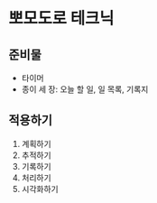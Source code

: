 # 뽀모도로 테크닉

## 준비물
  * 타이머
  * 종이 세 장: 오늘 할 일, 일 목록, 기록지

## 적용하기
  1. 계획하기
  2. 추적하기
  3. 기록하기
  4. 처리하기
  5. 시각화하기